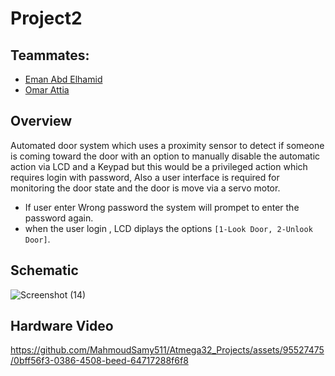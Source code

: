 # Project2 
## Teammates:
 - [Eman Abd Elhamid](https://github.com/Emanabdelhamid241)
 - [Omar Attia](https://github.com/omarattia23)
## Overview
Automated door system which uses a proximity sensor to detect if someone is coming toward the door with an option to manually disable the automatic action via LCD and a Keypad but this would be a privileged action which requires login with password, Also a user interface is required for monitoring the door state and the door is move via a servo motor.
- If user enter Wrong password the system will prompet to enter the password again.
- when the user login , LCD diplays the options `[1-Look Door, 2-Unlook Door]`.
## Schematic
![Screenshot (14)](https://github.com/MahmoudSamy511/Atmega32_Projects/assets/95527475/6a0f5dfe-9323-4e37-ab0a-f5f3d3174ce0)
## Hardware Video
https://github.com/MahmoudSamy511/Atmega32_Projects/assets/95527475/0bff56f3-0386-4508-beed-64717288f6f8

